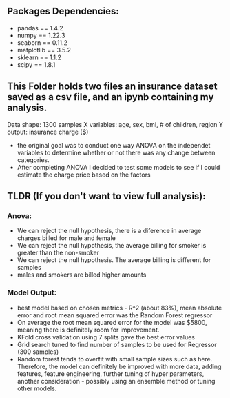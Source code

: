 ## Packages Dependencies: 
- pandas == 1.4.2
- numpy == 1.22.3
- seaborn == 0.11.2
- matplotlib == 3.5.2
- sklearn == 1.1.2
- scipy == 1.8.1

## This Folder holds two files an insurance dataset saved as a csv file, and an ipynb containing my analysis. 
Data shape: 1300 samples
X variables: age, sex, bmi, # of children, region
Y output: insurance charge ($)

- the original goal was to conduct one way ANOVA on the independet variables to determine whether or not there was any change between categories. 
- After completing ANOVA I decided to test some models to see if I could estimate the charge price based on the factors

## TLDR (If you don't want to view full analysis):
### Anova: 
- We can reject the null hypothesis, there is a diference in average charges billed for male and female
- We can reject the null hypothesis, the average billing for smoker is greater than the non-smoker
- We can reject the null hypothesis. The average billing is different for samples
- males and smokers are billed higher amounts

### Model Output:
- best model based on chosen metrics - R^2 (about 83%), mean absolute error and root mean squared error was the Random Forest regressor
- On average the root mean squared error for the model was $5800, meaning there is definitely room for improvement. 
- KFold cross validation using 7 splits gave the best error values
- Grid search tuned to find number of samples to be used for Regressor (300 samples)
- Random forest tends to overfit with small sample sizes such as here. Therefore, the model can definitely be improved with more data, adding features, 
feature engineering, further tuning of hyper parameters, another consideration - possibly using an ensemble method or tuning other models. 


